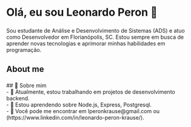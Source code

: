<h1 align="left">Olá, eu sou Leonardo Peron 👋</h1>

###

<p align="left">Sou estudante de Análise e Desenvolvimento de Sistemas (ADS) e atuo como Desenvolvedor em Florianópolis, SC. Estou sempre em busca de aprender novas tecnologias e aprimorar minhas habilidades em programação.</p>

###

<h2 align="left">About me</h2>

###

<p align="left">## 🚀 Sobre mim<br>- 🔭 Atualmente, estou trabalhando em projetos de desenvolvimento backend.<br>- 🌱 Estou aprendendo sobre Node.js, Express, Postgresql.<br>- 💬 Você pode me encontrar em lperonkrause@gmail.com ou (https://www.linkedin.com/in/leonardo-peron-krause/).</p>
